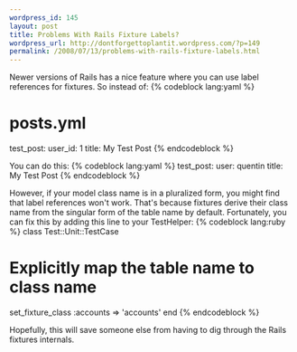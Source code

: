```yaml
--- 
wordpress_id: 145
layout: post
title: Problems With Rails Fixture Labels?
wordpress_url: http://dontforgettoplantit.wordpress.com/?p=149
permalink: /2008/07/13/problems-with-rails-fixture-labels.html
---
```

Newer versions of Rails has a nice feature where you can use label references for fixtures.  So instead of:
{% codeblock lang:yaml %}
# posts.yml
test_post:
  user_id: 1
  title: My Test Post
{% endcodeblock %}

You can do this:
{% codeblock lang:yaml %}
test_post:
  user: quentin
  title: My Test Post
{% endcodeblock %}

However, if your model class name is in a pluralized form, you might find that label references won't work.  That's because fixtures derive their class name from the singular form of the table name by default.  Fortunately, you can fix this by adding this line to your TestHelper:
{% codeblock lang:ruby %}
class Test::Unit::TestCase

  # Explicitly map the table name to class name
  set_fixture_class :accounts => 'accounts'
end
{% endcodeblock %}

Hopefully, this will save someone else from having to dig through the Rails fixtures internals.
